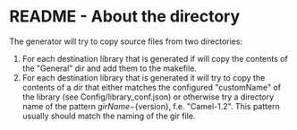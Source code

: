 # README - About the directory

The generator will try to copy source files from two directories:

1. For each destination library that is generated if will copy the
    contents of the "General" dir and add them to the makefile.
2. For each destination library that is generated it will try to
    copy the contents of a dir that either matches the configured 
    "customName" of the library (see Config/library_conf.json) or 
    otherwise try a directory name of the pattern ${girName}-${version},
    f.e. "Camel-1.2". This pattern usually should match the naming
    of the gir file.